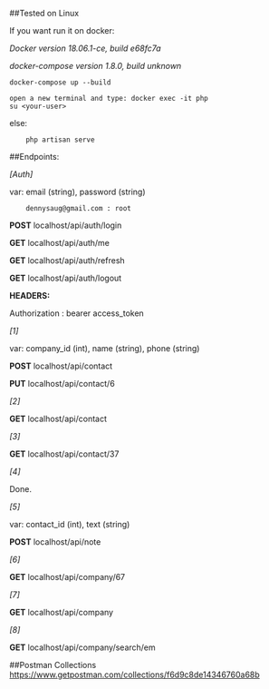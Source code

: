 ##Tested on Linux

If you want run it on docker:

_Docker version 18.06.1-ce, build e68fc7a_

_docker-compose version 1.8.0, build unknown_


    docker-compose up --build
    
    open a new terminal and type: docker exec -it php
    su <your-user>
 
else:
    
        php artisan serve
        

    
    
    
##Endpoints:

_[Auth]_

var: email (string), password (string)
        
        dennysaug@gmail.com : root

**POST** localhost/api/auth/login

**GET** localhost/api/auth/me

**GET** localhost/api/auth/refresh

**GET** localhost/api/auth/logout


**HEADERS:**

Authorization : bearer access_token 


_[1]_

var: company_id (int), name (string), phone (string)

**POST** localhost/api/contact

**PUT** localhost/api/contact/6

_[2]_

**GET** localhost/api/contact

_[3]_

**GET** localhost/api/contact/37

_[4]_

Done.

_[5]_

var: contact_id (int), text (string)

**POST** localhost/api/note

_[6]_

**GET** localhost/api/company/67

_[7]_

**GET** localhost/api/company

_[8]_

**GET** localhost/api/company/search/em

##Postman Collections
https://www.getpostman.com/collections/f6d9c8de14346760a68b
